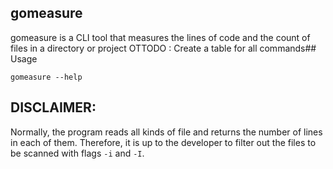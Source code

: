 ## gomeasure
gomeasure is a CLI tool that measures the lines of code and the count of files in a directory or project
OTTODO : Create a table for all commands## Usage
```
gomeasure --help
```

## DISCLAIMER:
Normally, the program reads all kinds of file and returns the number of lines in each of them. Therefore, it is up to the developer to filter out the files to be scanned with 
flags `-i` and `-I`.
